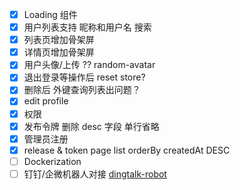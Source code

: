 - [x] Loading 组件
- [x] 用户列表支持 昵称和用户名 搜索
- [x] 列表页增加骨架屏
- [x] 详情页增加骨架屏
- [x] 用户头像/上传 ?? random-avatar
- [x] 退出登录等操作后 reset store?
- [x] 删除后 外键查询列表出问题？
- [x] edit profile
- [x] 权限
- [x] 发布令牌 删除 desc 字段 单行省略
- [x] 管理员注册
- [x] release & token page list orderBy createdAt DESC
- [ ] Dockerization
- [ ] 钉钉/企微机器人对接 [dingtalk-robot](https://github.com/x-cold/dingtalk-robot)